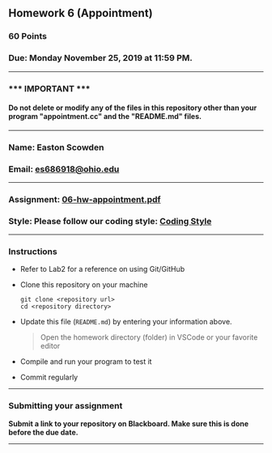 ## Homework 6 (Appointment)

### 60 Points

### Due: Monday November 25, 2019 at 11:59 PM.

---
### *** IMPORTANT ***
#### Do not delete or modify any of the files in this repository other than your program "appointment.cc" and the "README.md" files.

---

### Name: Easton Scowden
### Email: es686918@ohio.edu

---

### Assignment: [06-hw-appointment.pdf](06-hw-appointment.pdf)

### Style: Please follow our coding style: [Coding Style](https://github.com/nasseef/cs2400/blob/master/docs/coding-style.md)

---

### Instructions

- Refer to Lab2 for a reference on using Git/GitHub
- Clone this repository on your machine

    ```console
    git clone <repository url>
    cd <repository directory>
    ```

- Update this file (`README.md`) by entering your information above.

    > Open the homework directory (folder) in VSCode or your favorite editor

- Compile and run your program to test it

- Commit regularly

---

### Submitting your assignment

**Submit a link to your repository on Blackboard. Make sure this is done before the due date.**

---